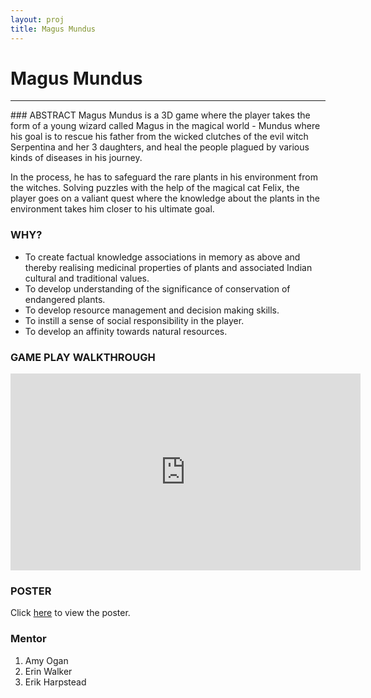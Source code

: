 ```yaml
---
layout: proj
title: Magus Mundus
---
```

# Magus Mundus

<hr>
### ABSTRACT
Magus Mundus is a 3D game where the player takes the form of a young wizard called Magus in the magical world - Mundus where his goal is to rescue his father from the wicked clutches of the evil witch Serpentina and her 3 daughters, and heal the people plagued by various kinds of diseases in his journey.

In the process, he has to safeguard the rare plants in his environment from the witches. Solving puzzles with the help of the magical cat Felix, the player goes on a valiant quest where the knowledge about the plants in the environment takes him closer to his ultimate goal.

### WHY?

* To create factual knowledge associations in memory as above and thereby realising medicinal properties of plants and associated Indian cultural and traditional values.
* To develop understanding of the significance of conservation of endangered plants.
* To develop resource management and decision making skills.
* To instill a sense of social responsibility in the player.
* To develop an affinity towards natural resources.

### GAME PLAY WALKTHROUGH

<div class="videowrapper">
  <iframe width="560" height="315" src="https://www.youtube.com/embed/VALgAvXyGv0" frameborder="0" allowfullscreen></iframe>
</div>

### POSTER

Click <a href="{{ site.url }}/assets/pdf/magus-mundus-poster.pdf" target="_blank">here</a> to view the poster.

### Mentor
1. Amy Ogan
2. Erin Walker
3. Erik Harpstead

